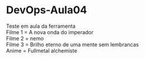 # DevOps-Aula04
Teste em aula da ferramenta<br>
Filme 1 = A nova onda do imperador<br>
Filme 2 = nemo<br>
Filme 3 = Brilho eterno de uma mente sem lembrancas<br>
Anime = Fullmetal alchemiste
